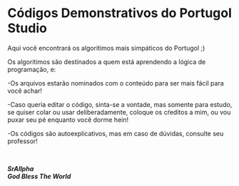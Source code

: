 # Códigos Demonstrativos do Portugol Studio

Aqui você encontrará os algoritimos mais simpáticos do Portugol ;)

Os algoritimos são destinados a quem está aprendendo a lógica de programação, e:

-Os arquivos estarão nominados com o conteúdo para ser mais fácil para você achar!

-Caso queria editar o código, sinta-se a vontade, mas somente para estudo, se quiser colar ou usar deliberadamente, coloque os cŕeditos a mim, ou vou puxar seu pé
 enquanto você dorme hein!
   
-Os códigos são autoexplicativos, mas em caso de dúvidas, consulte seu professor!

<br>


<strong> <em>SrAllpha<em> <strong> <br>
<strong> <em>God Bless The World<em> <strong>
